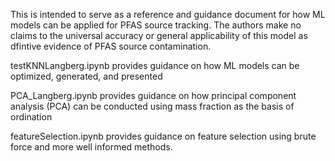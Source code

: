 This is intended to serve as a reference and guidance document for how ML models can be applied for PFAS source tracking. 
The authors make no claims to the universal accuracy or general applicability of this model as dfintive evidence of PFAS source contamination.

testKNNLangberg.ipynb provides guidance on how ML models can be optimized, generated, and presented

PCA_Langberg.ipynb provides guidance on how principal component analysis (PCA) can be conducted using mass fraction as the basis of ordination

featureSelection.ipynb provides guidance on feature selection using brute force and more well informed methods.
